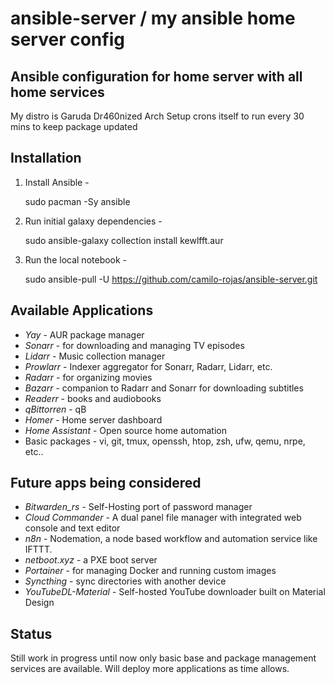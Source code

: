 # ansible-server / my ansible home server config
Ansible configuration for home server with all home services
---

My distro is Garuda Dr460nized Arch
Setup crons itself to run every 30 mins to keep package updated

Installation
---

1. Install Ansible -

    sudo pacman -Sy ansible

2. Run initial galaxy dependencies -

    sudo ansible-galaxy collection install kewlfft.aur

3. Run the local notebook -

    sudo ansible-pull -U https://github.com/camilo-rojas/ansible-server.git

Available Applications
---

- *Yay* - AUR package manager
- *Sonarr* - for downloading and managing TV episodes
- *Lidarr* - Music collection manager
- *Prowlarr* - Indexer aggregator for Sonarr, Radarr, Lidarr, etc.
- *Radarr* - for organizing movies
- *Bazarr* - companion to Radarr and Sonarr for downloading subtitles
- *Readerr* - books and audiobooks
- *qBittorren* - qB
- *Homer* - Home server dashboard
- *Home Assistant* - Open source home automation
- Basic packages - vi, git, tmux, openssh, htop, zsh, ufw, qemu, nrpe, etc..

Future apps being considered
---

- *Bitwarden_rs* - Self-Hosting port of password manager
- *Cloud Commander* - A dual panel file manager with integrated web console and text editor
- *n8n* - Nodemation, a node based workflow and automation service like IFTTT.
- *netboot.xyz* - a PXE boot server
- *Portainer* - for managing Docker and running custom images
- *Syncthing* - sync directories with another device
- *YouTubeDL-Material* - Self-hosted YouTube downloader built on Material Design


Status
---

Still work in progress until now only basic base and package management services
are available.  Will deploy more applications as time allows.
